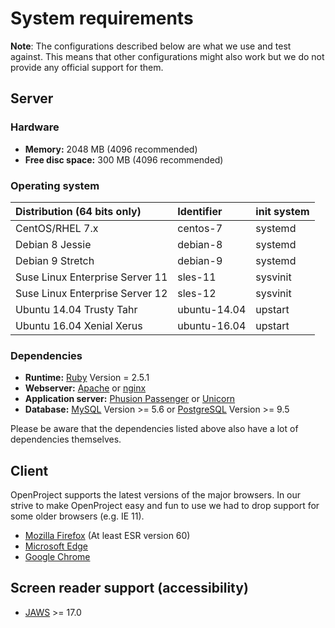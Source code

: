 # System requirements

__Note__: The configurations described below are what we use and test against.
This means that other configurations might also work but we do not
provide any official support for them.

## Server

### Hardware

* __Memory:__ 2048 MB (4096 recommended)
* __Free disc space:__ 300 MB (4096 recommended)

### Operating system

| Distribution (64 bits only)     | Identifier   | init system |
| :------------------------------ | :----------- | :---------- |
| CentOS/RHEL 7.x                 | centos-7     | systemd     |
| Debian 8 Jessie                 | debian-8     | systemd     |
| Debian 9 Stretch                | debian-9     | systemd     |
| Suse Linux Enterprise Server 11 | sles-11      | sysvinit    |
| Suse Linux Enterprise Server 12 | sles-12      | sysvinit    |
| Ubuntu 14.04 Trusty Tahr        | ubuntu-14.04 | upstart     |
| Ubuntu 16.04 Xenial Xerus       | ubuntu-16.04 | upstart     |


### Dependencies

* __Runtime:__ [Ruby](https://www.ruby-lang.org/en/) Version = 2.5.1
* __Webserver:__ [Apache](http://httpd.apache.org/)
  or [nginx](http://nginx.org/en/docs/)
* __Application server:__ [Phusion Passenger](https://www.phusionpassenger.com/)
  or [Unicorn](http://unicorn.bogomips.org/)
* __Database:__ [MySQL](https://www.mysql.com/) Version >= 5.6
  or [PostgreSQL](http://www.postgresql.org/) Version >= 9.5

Please be aware that the dependencies listed above also have a lot of
dependencies themselves.

## Client

OpenProject supports the latest versions of the major browsers. In our
strive to make OpenProject easy and fun to use we had to drop support
for some older browsers (e.g. IE 11).

* [Mozilla Firefox](https://www.mozilla.org/en-US/firefox/products/) (At least ESR version 60)
* [Microsoft Edge](https://www.microsoft.com/de-de/windows/microsoft-edge)
* [Google Chrome](https://www.google.com/chrome/browser/desktop/)

## Screen reader support (accessibility)

* [JAWS](http://www.freedomscientific.com/Products/Blindness/JAWS) >= 17.0
